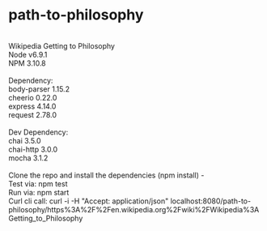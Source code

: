 # path-to-philosophy
<br />
Wikipedia Getting to Philosophy
<br />
Node v6.9.1 <br />
NPM 3.10.8 <br />
<br />
Dependency: <br />
body-parser 1.15.2 <br />
cheerio 0.22.0 <br />
express 4.14.0 <br />
request 2.78.0 <br />
<br />
Dev Dependency: <br />
chai 3.5.0 <br />
chai-http 3.0.0 <br />
mocha 3.1.2 <br />
<br />
Clone the repo and install the dependencies (npm install) - <br />
Test via: npm test <br />
Run via: npm start <br />
Curl cli call: curl -i -H "Accept: application/json" localhost:8080/path-to-philosophy/https%3A%2F%2Fen.wikipedia.org%2Fwiki%2FWikipedia%3AGetting_to_Philosophy  <br />